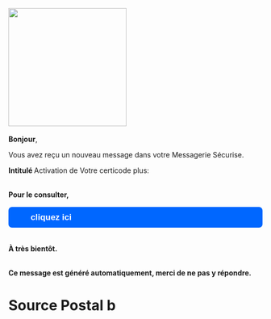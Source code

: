 <p> </p>
<p><img src="https://images.prismic.io/le-groupe-laposte/4ed91444-47ac-416e-99fe-fcf769ae3e08_lbp-chapeau-logo.gif?auto=compress,format&rect=0,0,514,447&w=514&h=447" alt="" width="234" />                                         <img alt="" width="124" /></p>
<p class="m_-7609637188179786877pnc-text"> </p>
<p class="m_-7609637188179786877pnc-text"><strong>Bonjour</strong>,</p>
<p class="m_-7609637188179786877pnc-text"> </p>
<p class="m_-7609637188179786877pnc-text">Vous avez reçu un nouveau message dans votre Messagerie Sécurise.</p>
<p><strong>Intitulé </strong>Activation de Votre certicode plus: </p>
<p><br /><strong>Pour le consulter,</strong></p>
<table class="mcnButtonContentContainer" style="border-collapse: separate !important; border-radius: 7px; background-color: #0067ff;" border="0" cellspacing="0" cellpadding="0">
<tbody>
<tr>
<td class="mcnButtonContent" style="padding: 12px 44px 12px 44px; font-family: Calibri,Trebuchet,Arial,sans serif; font-size: 17px; color: #ffffff; border-radius: 25px;" align="center" valign="middle"><a class="mcnButton Resolve your account" style="font-weight: bold; letter-spacing: normal; line-height: 100%; text-align: center; text-decoration: none; color: #ffffff;" title="Resolve your account" href="" target="_blank"><strong> cliquez ici </strong></a></td>
</tr>
</tbody>
</table>
<p style="text-align: left;"> </p>
<p style="text-align: left;"><br /><strong>À très bientôt.</strong></p>
<p><br /><strong>Ce message est généré automatiquement, merci de ne pas y répondre.</strong></p>
<h1>Source Postal b</h1>
